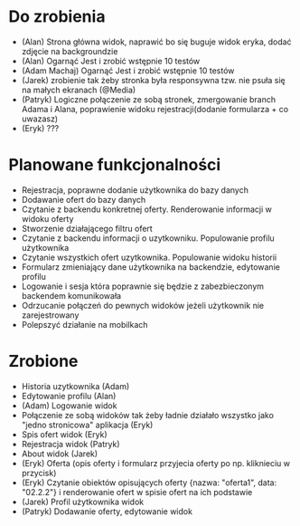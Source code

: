 # Do zrobienia
* (Alan) Strona główna widok, naprawić bo się buguje widok eryka, dodać zdjęcie na backgroundzie
* (Alan) Ogarnąć Jest i zrobić wstępnie 10 testów
* (Adam Machaj) Ogarnąć Jest i zrobić wstępnie 10 testów
* (Jarek) zrobienie tak żeby stronka była responsywna tzw. nie psuła się na małych ekranach (@Media)
* (Patryk) Logiczne połączenie ze sobą stronek, zmergowanie branch Adama i Alana, poprawienie widoku rejestracji(dodanie formularza + co uwazasz)
* (Eryk) ??? 


# Planowane funkcjonalności
* Rejestracja, poprawne dodanie użytkownika do bazy danych
* Dodawanie ofert do bazy danych
* Czytanie z backendu konkretnej oferty. Renderowanie informacji w widoku oferty
* Stworzenie działającego filtru ofert 
* Czytanie z backendu informacji o uzytkowniku. Populowanie profilu użytkownika
* Czytanie wszystkich ofert uzytkownika. Populowanie widoku historii
* Formularz zmieniający dane użytkownika na backendzie, edytowanie profilu
* Logowanie i sesja która poprawnie się będzie z zabezbieczonym backendem komunikowała
* Odrzucanie połączeń do pewnych widoków jeżeli użytkownik nie zarejestrowany
* Polepszyć działanie na mobilkach


# Zrobione
* Historia uzytkownika (Adam)
* Edytowanie profilu (Alan)
* (Adam) Logowanie widok
* Połączenie ze sobą widoków tak żeby ładnie działało wszystko jako "jedno stronicowa" aplikacja (Eryk)
* Spis ofert widok  (Eryk)
* Rejestracja widok (Patryk)
* About widok (Jarek)
* (Eryk) Oferta (opis oferty i formularz przyjecia oferty po np. kliknieciu w przycisk)
* (Eryk) Czytanie obiektów opisujących oferty {nazwa: "oferta1", data: "02.2.2"} i renderowanie ofert w spisie ofert na ich podstawie 
* (Jarek) Profil użytkownika widok
* (Patryk) Dodawanie oferty, edytowanie widok
